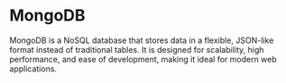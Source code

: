 # MongoDB
MongoDB is a NoSQL database that stores data in a flexible, JSON-like format instead of traditional tables. It is designed for scalability, high performance, and ease of development, making it ideal for modern web applications.
